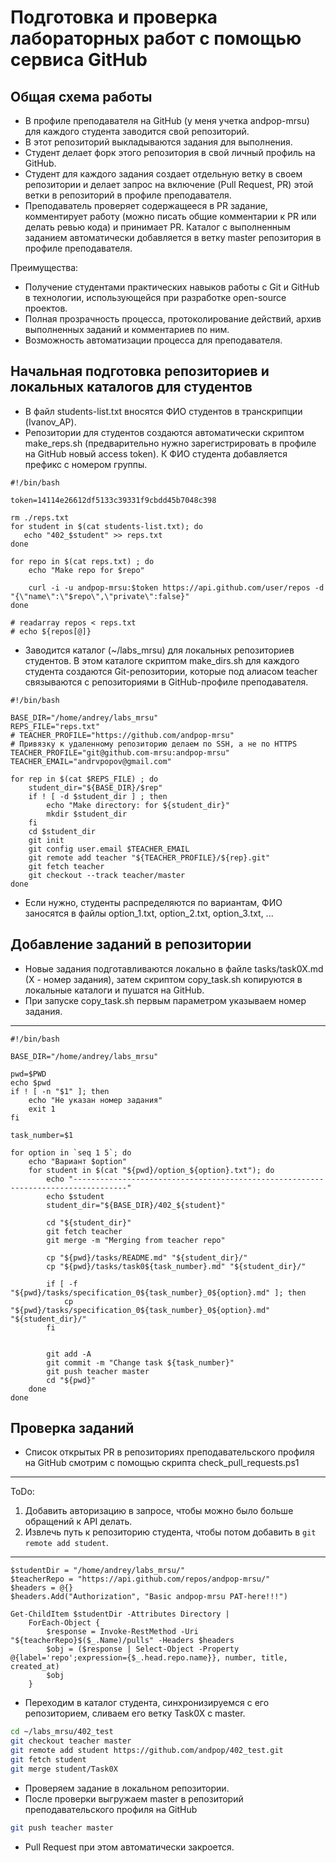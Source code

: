 # Подготовка и проверка лабораторных работ с помощью сервиса GitHub

## Общая схема работы
* В профиле преподавателя на GitHub (у меня учетка andpop-mrsu) для каждого студента заводится свой репозиторий.
* В этот репозиторий выкладываются задания для выполнения.
* Студент делает форк этого репозитория в свой личный профиль на GitHub.
* Студент для каждого задания создает отдельную ветку в своем репозитории и делает запрос на включение (Pull Request, PR) этой ветки в репозиторий в профиле преподавателя.
* Преподаватель проверяет содержащееся в PR задание, комментирует работу (можно писать общие комментарии к PR или делать ревью кода) и принимает PR. Каталог с выполненным заданием автоматически добавляется в ветку master репозитория в профиле преподавателя.

Преимущества:
* Получение студентами практических навыков работы с Git и GitHub в технологии, использующейся при разработке open-source проектов.
* Полная прозрачность процесса, протоколирование действий, архив выполненных заданий и комментариев по ним.
* Возможность автоматизации процесса для преподавателя.

## Начальная подготовка репозиториев и локальных каталогов для студентов
* В файл students-list.txt вносятся ФИО студентов в транскрипции (Ivanov_AP).
* Репозитории для студентов создаются автоматически скриптом make_reps.sh (предварительно нужно зарегистрировать в профиле на GitHub новый access token). К ФИО студента добавляется префикс с номером группы.

```
#!/bin/bash

token=14114e26612df5133c39331f9cbdd45b7048c398

rm ./reps.txt
for student in $(cat students-list.txt); do
   echo "402_$student" >> reps.txt
done

for repo in $(cat reps.txt) ; do
    echo "Make repo for $repo"

    curl -i -u andpop-mrsu:$token https://api.github.com/user/repos -d "{\"name\":\"$repo\",\"private\":false}"
done

# readarray repos < reps.txt
# echo ${repos[@]}
```
* Заводится каталог (~/labs_mrsu) для локальных репозиториев студентов. В этом каталоге скриптом make_dirs.sh для каждого студента создаются Git-репозитории, которые под алиасом teacher связываются с репозиториями в GitHub-профиле преподавателя.

```
#!/bin/bash

BASE_DIR="/home/andrey/labs_mrsu"
REPS_FILE="reps.txt"
# TEACHER_PROFILE="https://github.com/andpop-mrsu"
# Привязку к удаленному репозиторию делаем по SSH, а не по HTTPS
TEACHER_PROFILE="git@github.com-mrsu:andpop-mrsu"
TEACHER_EMAIL="andrvpopov@gmail.com"

for rep in $(cat $REPS_FILE) ; do
    student_dir="${BASE_DIR}/$rep"
    if ! [ -d $student_dir ] ; then
        echo "Make directory: for ${student_dir}"
        mkdir $student_dir
    fi
    cd $student_dir
    git init
    git config user.email $TEACHER_EMAIL
    git remote add teacher "${TEACHER_PROFILE}/${rep}.git"
    git fetch teacher
    git checkout --track teacher/master
done
```
* Если нужно, студенты распределяются по вариантам, ФИО заносятся в файлы option_1.txt, option_2.txt, option_3.txt, ...

## Добавление заданий в репозитории
* Новые задания подготавливаются локально в файле tasks/task0X.md (X - номер задания), затем скриптом copy_task.sh копируются в локальные каталоги и пушатся на GitHub.
* При запуске copy_task.sh первым параметром указываем номер задания.
---------------------------------------------------------------------------
```
#!/bin/bash

BASE_DIR="/home/andrey/labs_mrsu"

pwd=$PWD
echo $pwd
if ! [ -n "$1" ]; then 
    echo "Не указан номер задания"
    exit 1
fi

task_number=$1

for option in `seq 1 5`; do
    echo "Вариант $option"
    for student in $(cat "${pwd}/option_${option}.txt"); do
        echo "----------------------------------------------------------------------------------"
        echo $student
        student_dir="${BASE_DIR}/402_${student}"

        cd "${student_dir}"
        git fetch teacher
        git merge -m "Merging from teacher repo"

        cp "${pwd}/tasks/README.md" "${student_dir}/"
        cp "${pwd}/tasks/task0${task_number}.md" "${student_dir}/"

        if [ -f "${pwd}/tasks/specification_0${task_number}_0${option}.md" ]; then
            cp "${pwd}/tasks/specification_0${task_number}_0${option}.md" "${student_dir}/"
        fi


        git add -A
        git commit -m "Change task ${task_number}"
        git push teacher master
        cd "${pwd}"
    done
done
```

## Проверка заданий
* Список открытых PR в репозиториях преподавательского профиля на GitHub смотрим с помощью скрипта check_pull_requests.ps1 
-------------------------------------------
ToDo: 
1. Добавить авторизацию в запросе, чтобы можно было больше обращений к API делать.
2. Извлечь путь к репозиторию студента, чтобы потом добавить в `git remote add student`.
------------------------------------------
```
$studentDir = "/home/andrey/labs_mrsu/"
$teacherRepo = "https://api.github.com/repos/andpop-mrsu/" 
$headers = @{}
$headers.Add("Authorization", "Basic andpop-mrsu PAT-here!!!")

Get-ChildItem $studentDir -Attributes Directory | 
    ForEach-Object { 
        $response = Invoke-RestMethod -Uri "${teacherRepo}$($_.Name)/pulls" -Headers $headers
        $obj = ($response | Select-Object -Property @{label='repo';expression={$_.head.repo.name}}, number, title, created_at)
        $obj
    }
```

* Переходим в каталог студента, синхронизируемся с его репозиторием, сливаем его ветку Task0X с master.
```sh
cd ~/labs_mrsu/402_test
git checkout teacher master
git remote add student https://github.com/andpop/402_test.git
git fetch student
git merge student/Task0X
```
* Проверяем задание в локальном репозитории. 
* После проверки выгружаем master в репозиторий преподавательского профиля на GitHub
```sh
git push teacher master
```
* Pull Request при этом автоматически закроется.
